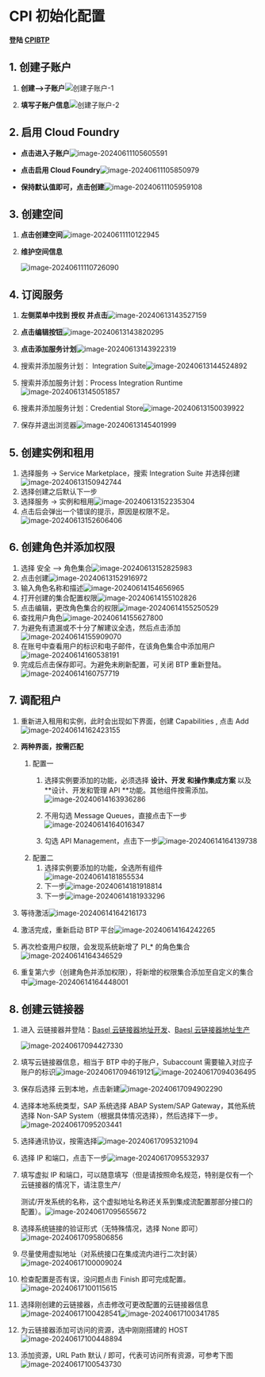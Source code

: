 # CPI 初始化配置

**登陆 [CPIBTP](https://cockpit.cn40.platform.sapcloud.cn/cockpit)**

## 1. 创建子账户

1. **创建-->子账户**![创建子账户-1](https://picture-bj.oss-cn-beijing.aliyuncs.com/pciture/image-20240611103249041.png)

2. **填写子账户信息**![创建子账户-2](https://picture-bj.oss-cn-beijing.aliyuncs.com/pciture/image-20240611105255399.png)

   

## 2. 启用 Cloud Foundry

- **点击进入子账户**![image-20240611105605591](https://picture-bj.oss-cn-beijing.aliyuncs.com/pciture/image-20240611105605591.png)

- **点击启用 Cloud Foundry**![image-20240611105850979](https://picture-bj.oss-cn-beijing.aliyuncs.com/pciture/image-20240611105850979.png)
- **保持默认值即可，点击创建**![image-20240611105959108](https://picture-bj.oss-cn-beijing.aliyuncs.com/pciture/image-20240611105959108.png)

## 3. 创建空间

1. **点击创建空间**![image-20240611110122945](https://picture-bj.oss-cn-beijing.aliyuncs.com/pciture/image-20240611110122945.png)

2. **维护空间信息**

   ![image-20240611110726090](https://picture-bj.oss-cn-beijing.aliyuncs.com/pciture/image-20240611110726090.png)

## 4. 订阅服务

1. **左侧菜单中找到 授权 并点击**![image-20240613143527159](https://picture-bj.oss-cn-beijing.aliyuncs.com/pciture/image-20240613143527159.png)
2. **点击编辑按钮**![image-20240613143820295](https://picture-bj.oss-cn-beijing.aliyuncs.com/pciture/image-20240613143820295.png)
3. **点击添加服务计划**![image-20240613143922319](https://picture-bj.oss-cn-beijing.aliyuncs.com/pciture/image-20240613143922319.png)

4. 搜索并添加服务计划： Integration Suite![image-20240613144524892](https://picture-bj.oss-cn-beijing.aliyuncs.com/pciture/image-20240613144524892.png)
5. 搜索并添加服务计划：Process Integration Runtime![image-20240613145051857](https://picture-bj.oss-cn-beijing.aliyuncs.com/pciture/image-20240613145051857.png)
6. 搜素并添加服务计划：Credential Store![image-20240613150039922](https://picture-bj.oss-cn-beijing.aliyuncs.com/pciture/image-20240613150039922.png)
7. 保存并退出浏览器![image-20240613145401999](https://picture-bj.oss-cn-beijing.aliyuncs.com/pciture/image-20240613145401999.png)

## 5. 创建实例和租用

1. 选择服务 -> Service Marketplace，搜索 Integration Suite 并选择创建![image-20240613150942744](https://picture-bj.oss-cn-beijing.aliyuncs.com/pciture/image-20240613150942744.png)
2. 选择创建之后默认下一步
3. 选择服务 -> 实例和租用![image-20240613152235304](https://picture-bj.oss-cn-beijing.aliyuncs.com/pciture/image-20240613152235304.png)
4. 点击后会弹出一个错误的提示，原因是权限不足。![image-20240613152606406](https://picture-bj.oss-cn-beijing.aliyuncs.com/pciture/image-20240613152606406.png)

## 6. 创建角色并添加权限

1. 选择 安全 --> 角色集合![image-20240613152825983](https://picture-bj.oss-cn-beijing.aliyuncs.com/pciture/image-20240613152825983.png)
2. 点击创建![image-20240613152916972](https://picture-bj.oss-cn-beijing.aliyuncs.com/pciture/image-20240613152916972.png)
3. 输入角色名称和描述![image-20240614154656965](https://picture-bj.oss-cn-beijing.aliyuncs.com/pciture/image-20240614154656965.png)
4. 打开创建的集合配置权限![image-20240614155102826](https://picture-bj.oss-cn-beijing.aliyuncs.com/pciture/image-20240614155102826.png)
5. 点击编辑，更改角色集合的权限![image-20240614155250529](https://picture-bj.oss-cn-beijing.aliyuncs.com/pciture/image-20240614155250529.png)
6. 查找用户角色![image-20240614155627800](https://picture-bj.oss-cn-beijing.aliyuncs.com/pciture/image-20240614155627800.png)
7. 为避免有遗漏或不十分了解建议全选，然后点击添加![image-20240614155909070](https://picture-bj.oss-cn-beijing.aliyuncs.com/pciture/image-20240614155909070.png)
8. 在账号中查看用户的标识和电子邮件，在该角色集合中添加用户![image-20240614160538191](https://picture-bj.oss-cn-beijing.aliyuncs.com/pciture/image-20240614160538191.png)
9. 完成后点击保存即可。为避免未刷新配置，可关闭 BTP 重新登陆。![image-20240614160757719](https://picture-bj.oss-cn-beijing.aliyuncs.com/pciture/image-20240614160757719.png)

## 7. 调配租户

1. 重新进入租用和实例，此时会出现如下界面，创建 Capabilities , 点击 Add![image-20240614162423155](https://picture-bj.oss-cn-beijing.aliyuncs.com/pciture/image-20240614162423155.png)
2. **两种界面，按需匹配**
   1. 配置一
      1. 选择实例要添加的功能，必须选择 **设计、开发 和操作集成方案** 以及 **设计、开发和管理 API **功能。其他组件按需添加。![image-20240614163936286](https://picture-bj.oss-cn-beijing.aliyuncs.com/pciture/image-20240614163936286.png)
      2. 不用勾选 Message Queues，直接点击下一步![image-20240614164016347](https://picture-bj.oss-cn-beijing.aliyuncs.com/pciture/image-20240614164016347.png)

      3. 勾选 API Management，点击下一步![image-20240614164139738](https://picture-bj.oss-cn-beijing.aliyuncs.com/pciture/image-20240614164139738.png)
   2. 配置二
      1. 选择实例要添加的功能，全选所有组件![image-20240614181855534](https://picture-bj.oss-cn-beijing.aliyuncs.com/pciture/image-20240614181855534.png)
      2. 下一步![image-20240614181918814](https://picture-bj.oss-cn-beijing.aliyuncs.com/pciture/image-20240614181918814.png)
      3. 下一步![image-20240614181933296](https://picture-bj.oss-cn-beijing.aliyuncs.com/pciture/image-20240614181933296.png)

3. 等待激活![image-20240614164216173](https://picture-bj.oss-cn-beijing.aliyuncs.com/pciture/image-20240614164216173.png)
4. 激活完成，重新启动 BTP 平台![image-20240614164242265](https://picture-bj.oss-cn-beijing.aliyuncs.com/pciture/image-20240614164242265.png)
5. 再次检查用户权限，会发现系统新增了 PI_* 的角色集合![image-20240614164346529](https://picture-bj.oss-cn-beijing.aliyuncs.com/pciture/image-20240614164346529.png)
6. 重复第六步（创建角色并添加权限），将新增的权限集合添加至自定义的集合中![image-20240614164448001](https://picture-bj.oss-cn-beijing.aliyuncs.com/pciture/image-20240614164448001.png)

## 8. 创建云链接器

1. 进入 云链接器并登陆：[Basel 云链接器地址开发](https://vhbexdclcc01.sap.baesl.com:8443)、[Baesl 云链接器地址生产](https://vhbexpclcc01.sap.baesl.com:8443)

   ![image-20240617094427330](https://picture-bj.oss-cn-beijing.aliyuncs.com/pciture/image-20240617094427330.png)

2. 填写云链接器信息，相当于 BTP 中的子账户，Subaccount 需要输入对应子账户的标识![image-20240617094619121](https://picture-bj.oss-cn-beijing.aliyuncs.com/pciture/image-20240617094619121.png)![image-20240617094036495](https://picture-bj.oss-cn-beijing.aliyuncs.com/pciture/image-20240617094036495.png)

3. 保存后选择 云到本地，点击新建![image-20240617094902290](https://picture-bj.oss-cn-beijing.aliyuncs.com/pciture/image-20240617094902290.png)

4. 选择本地系统类型，SAP 系统选择 ABAP System/SAP Gateway，其他系统选择 Non-SAP System（根据具体情况选择），然后选择下一步。![image-20240617095203441](https://picture-bj.oss-cn-beijing.aliyuncs.com/pciture/image-20240617095203441.png)

5. 选择通讯协议，按需选择![image-20240617095321094](https://picture-bj.oss-cn-beijing.aliyuncs.com/pciture/image-20240617095321094.png)

6. 选择 IP 和端口，点击下一步![image-20240617095532937](https://picture-bj.oss-cn-beijing.aliyuncs.com/pciture/image-20240617095532937.png)

7. 填写虚拟 IP 和端口，可以随意填写（但是请按照命名规范，特别是仅有一个云链接器的情况下，请注意生产/

   测试/开发系统的名称，这个虚拟地址名称还关系到集成流配置那部分接口的配置）。![image-20240617095655672](https://picture-bj.oss-cn-beijing.aliyuncs.com/pciture/image-20240617095655672.png)

8. 选择系统链接的验证形式（无特殊情况，选择 None 即可）![image-20240617095806856](https://picture-bj.oss-cn-beijing.aliyuncs.com/pciture/image-20240617095806856.png)

9. 尽量使用虚拟地址（对系统接口在集成流内进行二次封装）![image-20240617100009024](https://picture-bj.oss-cn-beijing.aliyuncs.com/pciture/image-20240617100009024.png)
10. 检查配置是否有误，没问题点击 Finish 即可完成配置。![image-20240617100115615](https://picture-bj.oss-cn-beijing.aliyuncs.com/pciture/image-20240617100115615.png)
11. 选择刚创建的云链接器，点击修改可更改配置的云链接器信息![image-20240617100428541](https://picture-bj.oss-cn-beijing.aliyuncs.com/pciture/image-20240617100428541.png)![image-20240617100341785](https://picture-bj.oss-cn-beijing.aliyuncs.com/pciture/image-20240617100341785.png)

11. 为云链接器添加可访问的资源，选中刚刚搭建的 HOST![image-20240617100448894](https://picture-bj.oss-cn-beijing.aliyuncs.com/pciture/image-20240617100448894.png)
12. 添加资源，URL Path 默认 / 即可，代表可访问所有资源，可参考下图![image-20240617100543730](https://picture-bj.oss-cn-beijing.aliyuncs.com/pciture/image-20240617100543730.png)
